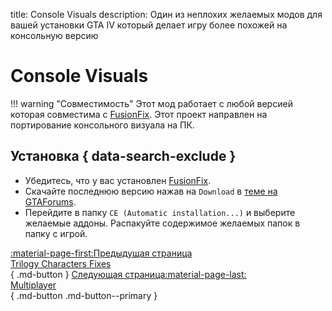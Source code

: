 title: Console Visuals
description: Один из неплохих желаемых модов для вашей установки GTA IV который делает игру более похожей на консольную версию

# Console Visuals
!!! warning "Совместимость"
    Этот мод работает с любой версией которая совместима с [FusionFix](fusionfix.md).
Этот проект направлен на портирование консольного визуала на ПК.

## Установка { data-search-exclude }
* Убедитесь, что у вас установлен [FusionFix](fusionfix.md).
* Скачайте последнюю версию нажав на `Download` в [теме на GTAForums](https://gtaforums.com/topic/989098-console-visuals-the-complete-edition/).
* Перейдите в папку `CE (Automatic installation...)` и выберите желаемые аддоны. Распакуйте содержимое желаемых папок в папку с игрой.

[:material-page-first:Предыдущая страница <br>Trilogy Characters Fixes</br>](charactersfixes.md){ .md-button } [Следующая страница:material-page-last: <br>Multiplayer</br>](../multiplayer.md){ .md-button .md-button--primary }